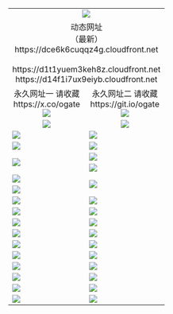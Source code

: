 ﻿<table>
  <tr></tr>
  <tr><td colspan=2 align=center><img src="https://dce6k6cuqqz4g.cloudfront.net/Up/oGate.jpg" /></td></tr>
  <tr><td colspan=2 align=center>动态网址<br/>（最新）
<br>https://dce6k6cuqqz4g.cloudfront.net
<br>
<br>https://d1t1yuem3keh8z.cloudfront.net
<br>https://d14f1i7ux9eiyb.cloudfront.net
    </td>
  </tr>
  <tr>
    <td align=center>永久网址一 请收藏<br/>https://x.co/ogate<br><a href="https://dce6k6cuqqz4g.cloudfront.net/Up/0WMGDL1.png"><img src="https://dce6k6cuqqz4g.cloudfront.net/Up/0WMGD1.png" /></a></td>
    <td align=center>永久网址二 请收藏<br/>https://git.io/ogate<br><a href="https://dce6k6cuqqz4g.cloudfront.net/Up/0WMGDL2.png"><img src="https://dce6k6cuqqz4g.cloudfront.net/Up/0WMGD2.png" /></a></td>
  </tr>
  <tr>
    <td align=center><a href="https://dce6k6cuqqz4g.cloudfront.net/?from=github"><img src="https://dce6k6cuqqz4g.cloudfront.net/Up/0WMPG.jpg" /></a></td>
    <td align=center><a href="https://dce6k6cuqqz4g.cloudfront.net/ogUP.aspx?name=0oGate.apk&from=github"><img src="https://dce6k6cuqqz4g.cloudfront.net/Up/0WMAZ.jpg" /></a></td>
  </tr>
  <tr>
    <td><a href="https://dce6k6cuqqz4g.cloudfront.net/oNote.aspx?id=oGate&from=github" target="_blank"><img src="https://dce6k6cuqqz4g.cloudfront.net/Up/0WCYY.jpg" /></a></td>
    <td><a href="https://dce6k6cuqqz4g.cloudfront.net/oNote.aspx?id=oNote&from=github" target="_blank"><img src="https://dce6k6cuqqz4g.cloudfront.net/Up/0WZTT.jpg" /></a></td>
  </tr>
  <tr>
    <td><a href="https://dce6k6cuqqz4g.cloudfront.net/ogDY.aspx?from=github" target="_blank"><img src="https://dce6k6cuqqz4g.cloudfront.net/Up/DY.jpg"/></a></td>
    <td><a href="https://dce6k6cuqqz4g.cloudfront.net/ogST.aspx?from=github" target="_blank"><img src="https://dce6k6cuqqz4g.cloudfront.net/Up/ST.jpg"/></a></td>
  </tr>
  <tr>
    <td rowspan=2><a href="https://dce6k6cuqqz4g.cloudfront.net/ogUP.aspx?name=WJ.mp4&from=github" target="_blank"><img src="https://dce6k6cuqqz4g.cloudfront.net/Up/WJ.jpg" /></a></td>
    <td><a href="https://dce6k6cuqqz4g.cloudfront.net/ogUP.aspx?name=DKC.mp4&count=17&from=github" target="_blank"><img src="https://dce6k6cuqqz4g.cloudfront.net/Up/DKC.jpg" /></a></td> 
  </tr>
  <tr>
    <td><a href="https://dce6k6cuqqz4g.cloudfront.net/ogUP.aspx?name=LRWS.mp4&count=6B:16,5A:10,5B:35,4A:14,4B:19,3A:10,3B:26,2A:16,2B:21,1A:23,1B:29&from=github" target="_blank"><img src="https://dce6k6cuqqz4g.cloudfront.net/Up/LRWS.jpg" /></a></td>
  </tr>
  <tr>
    <td><a href="https://dce6k6cuqqz4g.cloudfront.net/ogUP.aspx?name=JQR.mp4&count=2&from=github" target="_blank"><img src="https://dce6k6cuqqz4g.cloudfront.net/Up/JQR.jpg" /></a></td>   
    <td rowspan=2><a href="https://dce6k6cuqqz4g.cloudfront.net/ogUP.aspx?name=JP.mp4&count=9&from=github" target="_blank"><img src="https://dce6k6cuqqz4g.cloudfront.net/Up/JP.jpg" /></td>
  </tr>
  <tr>
    <td><a href="https://dce6k6cuqqz4g.cloudfront.net/ogUP.aspx?name=ZSJ.mp4&count=16&from=github" target="_blank"><img src="https://dce6k6cuqqz4g.cloudfront.net/Up/ZSJ.jpg" /></a></td>
  </tr>
  <tr>
    <td><a href="https://dce6k6cuqqz4g.cloudfront.net/ogUP.aspx?name=SSZJ.mp4&count=7&current=2&from=github" target="_blank"><img src="https://dce6k6cuqqz4g.cloudfront.net/Up/SSZJ.jpg" /></a></td>
    <td><a href="https://dce6k6cuqqz4g.cloudfront.net/ogUP.aspx?name=WH.mp4&from=github" target="_blank"><img src="https://dce6k6cuqqz4g.cloudfront.net/Up/WH.jpg" /></a></td>
  </tr>
  <tr>
    <td><a href="https://dce6k6cuqqz4g.cloudfront.net/ogUP.aspx?name=DWHM.mp4&from=github" target="_blank"><img src="https://dce6k6cuqqz4g.cloudfront.net/Up/DWHM.jpg" /></a></td>
    <td><a href="https://dce6k6cuqqz4g.cloudfront.net/ogUP.aspx?name=XTFY.mp4&count=24&from=github" target="_blank"><img src="https://dce6k6cuqqz4g.cloudfront.net/Up/XTFY.jpg" /></a></td>
  </tr>
  <tr>
    <td><a href="https://dce6k6cuqqz4g.cloudfront.net/ogUP.aspx?name=4SQQ.mp4&count=06:10&current=06:10&from=github" target="_blank"><img src="https://dce6k6cuqqz4g.cloudfront.net/Up/4SQQ0.jpg" /></a></td>
    <td><a href="https://dce6k6cuqqz4g.cloudfront.net/ogUP.aspx?name=4SHQ.mp4&count=06:10&current=06:10&from=github" target="_blank"><img src="https://dce6k6cuqqz4g.cloudfront.net/Up/4SHQ0.jpg" /></a></td>
  </tr>
  <tr>
    <td><a href="https://dce6k6cuqqz4g.cloudfront.net/ogUP.aspx?name=4SZG.mp4&count=06:12&current=06:10&from=github" target="_blank"><img src="https://dce6k6cuqqz4g.cloudfront.net/Up/4SZG0.jpg" /></a></td>
    <td><a href="https://dce6k6cuqqz4g.cloudfront.net/ogUP.aspx?name=4SDJ.mp4&count=06:16&current=06:15&from=github" target="_blank"><img src="https://dce6k6cuqqz4g.cloudfront.net/Up/4SDJ0.jpg" /></a></td>
  </tr>
  <tr>
    <td><a href="https://dce6k6cuqqz4g.cloudfront.net/onUP.aspx?name=https://x.co/dtw99&from=github" target="_blank"><img src="https://dce6k6cuqqz4g.cloudfront.net/Up/0DTW.jpg"/></a></td>
    <td><a href="https://dce6k6cuqqz4g.cloudfront.net/onUP.aspx?name=https://d2tyo2h9ydw5hf.cloudfront.net/acenter/&from=github" target="_blank"><img src="https://dce6k6cuqqz4g.cloudfront.net/Up/0TDW.jpg" /></a></td>
  </tr>
  <tr>
    <td><a href="https://dce6k6cuqqz4g.cloudfront.net/onUP.aspx?name=https://d3qz7yth5i2rae.cloudfront.net/gb/nsc413.htm&from=github" target="_blank"><img src="https://dce6k6cuqqz4g.cloudfront.net/Up/0DJY.jpg" /></a></td>
    <td><a href="https://dce6k6cuqqz4g.cloudfront.net/onUP.aspx?name=https://dgyo0jey7vwa5.cloudfront.net/xtr/gb/prog204.html&from=github" target="_blank"><img src="https://dce6k6cuqqz4g.cloudfront.net/Up/0XTR.jpg" /></a></td>
  </tr>
  <tr>
    <td><a href="https://dce6k6cuqqz4g.cloudfront.net/onUP.aspx?name=https://d7203y8eitivv.cloudfront.net&from=github" target="_blank"><img src="https://dce6k6cuqqz4g.cloudfront.net/Up/0MHW.jpg" /></a></td>
    <td><a href="https://dce6k6cuqqz4g.cloudfront.net/onUP.aspx?name=https://d38z1xzg5vtneh.cloudfront.net&from=github" target="_blank"><img src="https://dce6k6cuqqz4g.cloudfront.net/Up/0ZJW.jpg" /></a></td>
  </tr>
  <tr>
    <td><a href="https://dce6k6cuqqz4g.cloudfront.net/ogUP.aspx?name=FG.zip&from=github" target="_blank"><img src="https://dce6k6cuqqz4g.cloudfront.net/Up/FG.jpg" /></a></td>
    <td><a href="https://dce6k6cuqqz4g.cloudfront.net/ogUP.aspx?name=FGA.apk&from=github" target="_blank"><img src="https://dce6k6cuqqz4g.cloudfront.net/Up/FGA.jpg" /></a></td>
  </tr>
  <tr>
    <td><a href="https://dce6k6cuqqz4g.cloudfront.net/ogUP.aspx?name=U.zip&from=github" target="_blank"><img src="https://dce6k6cuqqz4g.cloudfront.net/Up/U.jpg" /></a></td>
    <td><a href="https://dce6k6cuqqz4g.cloudfront.net/ogUP.aspx?name=UA.apk&from=github" target="_blank"><img src="https://dce6k6cuqqz4g.cloudfront.net/Up/UA.jpg" /></a></td>
  </tr>
  <tr>
    <td><a href="https://dce6k6cuqqz4g.cloudfront.net/ogUP.aspx?name=0iPPOTV.zip&from=github" target="_blank"><img src="https://dce6k6cuqqz4g.cloudfront.net/Up/0iPPOTV.jpg" /></a></td>
    <td><a href="https://dce6k6cuqqz4g.cloudfront.net/ogUP.aspx?name=0iNTD.apk&from=github" target="_blank"><img src="https://dce6k6cuqqz4g.cloudfront.net/Up/0iNTD.jpg" /></a></td>
  </tr>
</table>
